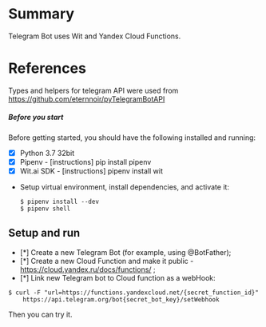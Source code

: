 # Summary

Теlegram Bot uses Wit and Yandex Cloud Functions.

# References

Types and helpers for telegram API were used from https://github.com/eternnoir/pyTelegramBotAPI

##### Before you start

Before getting started, you should have the following installed and running:

- [X] Python 3.7 32bit
- [X] Pipenv - [instructions] pip install pipenv
- [X] Wit.ai SDK - [instructions] pipenv install wit

* Setup virtual environment, install dependencies, and activate it:

	```
	$ pipenv install --dev
	$ pipenv shell
	```

## Setup and run

- [*] Create a new Telegram Bot (for example, using @BotFather);
- [*] Create a new Cloud Function and make it public - https://cloud.yandex.ru/docs/functions/ ;
- [*] Link new Telegram bot to Cloud function as a webHook:

```
$ curl -F "url=https://functions.yandexcloud.net/{secret_function_id}" 
	https://api.telegram.org/bot{secret_bot_key}/setWebhook
```

Then you can try it.
